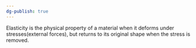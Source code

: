 ```yaml
---
dg-publish: true
---
```

Elasticity is the physical property of a material when it deforms under stresses(external forces), but returns to its original shape when the stress is removed.